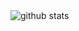 <picture decoding="async" loading="lazy">
  <source media="(prefers-color-scheme: light)" srcset="https://pixel-profile.vercel.app/api/github-stats?username=<nubesurrealista>&theme=summer">
  <source media="(prefers-color-scheme: dark)" srcset="https://pixel-profile.vercel.app/api/github-stats?nubesurrealista=<username>&screen_effect=true&theme=blue_chill">
  <img alt="github stats" src="https://pixel-profile.vercel.app/api/github-stats?username=<username>&theme=summer">
</picture>